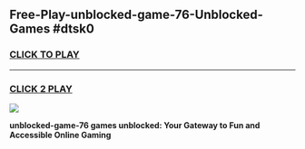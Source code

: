 
## Free-Play-unblocked-game-76-Unblocked-Games #dtsk0
<h3>
<a href="https://news.freeplayer.one?title=unblocked-game-76&ref=8M">CLICK TO PLAY</a></h3>
<hr>

<h3>
<a href="https://news.freeplayer.one?title=unblocked-game-76&ref=8M">CLICK 2 PLAY</a>
  
</h3>

<a href="https://news.freeplayer.one?title=unblocked-game-76&ref=8M"><img src="https://clearcache.store/games.png"></a>


**unblocked-game-76 games unblocked: Your Gateway to Fun and Accessible Online Gaming**
